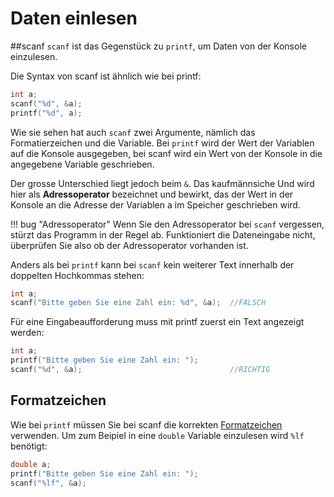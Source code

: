 # Daten einlesen

##scanf
```scanf``` ist das Gegenstück zu ```printf```, um Daten von der Konsole einzulesen.

Die Syntax von scanf ist ähnlich wie bei printf:
```c
int a;
scanf("%d", &a);
printf("%d", a);
```

Wie sie sehen hat auch ```scanf``` zwei Argumente, nämlich das Formatierzeichen und die Variable. Bei ```printf``` wird der Wert der Variablen auf die Konsole ausgegeben,
bei scanf wird ein Wert von der Konsole in die angegebene Variable geschrieben.

Der grosse Unterschied liegt jedoch beim ```&```. Das kaufmännsiche Und wird hier als **Adressoperator** bezeichnet und bewirkt, das der Wert in der Konsole an die Adresse der Variablen a im Speicher geschrieben wird.

!!! bug "Adressoperator"
    Wenn Sie den Adressoperator bei ```scanf``` vergessen, stürzt das Programm in der Regel ab. Funktioniert die Dateneingabe nicht, überprüfen Sie also ob der Adressoperator vorhanden ist.

Anders als bei ```printf``` kann bei ```scanf``` kein weiterer Text innerhalb der doppelten Hochkommas stehen:
```c
int a;
scanf("Bitte geben Sie eine Zahl ein: %d", &a);  //FALSCH
```

Für eine Eingabeaufforderung muss mit printf zuerst ein Text angezeigt werden:
```c
int a;
printf("Bitte geben Sie eine Zahl ein: ");
scanf("%d", &a);                                 //RICHTIG
```

## Formatzeichen
Wie bei ```printf``` müssen Sie bei scanf die korrekten [Formatzeichen](../3-40) verwenden.
Um zum Beipiel in eine ```double``` Variable einzulesen wird ```%lf``` benötigt:
```c
double a;
printf("Bitte geben Sie eine Zahl ein: ");
scanf("%lf", &a);                                 
```
